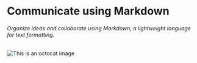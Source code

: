 # Communicate using Markdown
###### Organize ideas and collaborate using Markdown, a lightweight language for text formatting.
![This is an octocat image](https://myoctocat.com/assets/images/base-octocat.svg)
